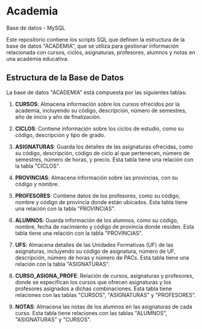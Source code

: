 # Academia
Base de datos  - MySQL 


Este repositorio contiene los scripts SQL que definen la estructura de la base de datos "ACADEMIA", que se utiliza para gestionar información relacionada con cursos, ciclos, asignaturas, profesores, alumnos y notas en una academia educativa.

## Estructura de la Base de Datos

La base de datos "ACADEMIA" está compuesta por las siguientes tablas:

1. **CURSOS**: Almacena información sobre los cursos ofrecidos por la academia, incluyendo su código, descripción, número de semestres, año de inicio y año de finalización.

2. **CICLOS**: Contiene información sobre los ciclos de estudio, como su código, descripción y tipo de grado.

3. **ASIGNATURAS**: Guarda los detalles de las asignaturas ofrecidas, como su código, descripción, código de ciclo al que pertenecen, número de semestres, número de horas, y precio. Esta tabla tiene una relación con la tabla "CICLOS".

4. **PROVINCIAS**: Almacena información sobre las provincias, con su código y nombre.

5. **PROFESORES**: Contiene datos de los profesores, como su código, nombre y código de provincia donde están ubicados. Esta tabla tiene una relación con la tabla "PROVINCIAS".

6. **ALUMNOS**: Guarda información de los alumnos, como su código, nombre, fecha de nacimiento y código de provincia donde residen. Esta tabla tiene una relación con la tabla "PROVINCIAS".

7. **UFS**: Almacena detalles de las Unidades Formativas (UF) de las asignaturas, incluyendo su código de asignatura, número de UF, descripción, número de horas y número de PACs. Esta tabla tiene una relación con la tabla "ASIGNATURAS".

8. **CURSO_ASIGNA_PROFE**: Relación de cursos, asignaturas y profesores, donde se especifican los cursos que ofrecen asignaturas y los profesores asignados a dichas combinaciones. Esta tabla tiene relaciones con las tablas "CURSOS", "ASIGNATURAS" y "PROFESORES".

9. **NOTAS**: Almacena las notas de los alumnos en las asignaturas de cada curso. Esta tabla tiene relaciones con las tablas "ALUMNOS", "ASIGNATURAS" y "CURSOS".
